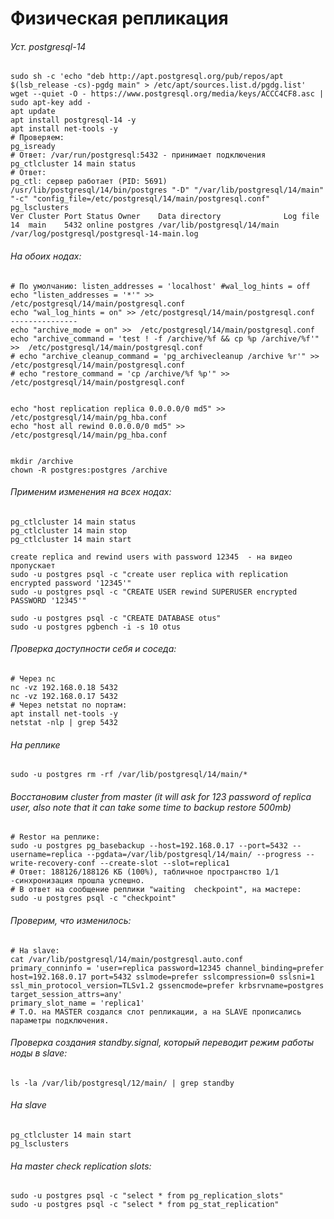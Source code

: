 # Физическая репликация

###### Уст. postgresql-14
```
sudo sh -c 'echo "deb http://apt.postgresql.org/pub/repos/apt $(lsb_release -cs)-pgdg main" > /etc/apt/sources.list.d/pgdg.list'
wget --quiet -O - https://www.postgresql.org/media/keys/ACCC4CF8.asc | sudo apt-key add -
apt update
apt install postgresql-14 -y
apt install net-tools -y
# Проверяем:
pg_isready
# Ответ: /var/run/postgresql:5432 - принимает подключения
pg_ctlcluster 14 main status
# Ответ:
pg_ctl: сервер работает (PID: 5691)
/usr/lib/postgresql/14/bin/postgres "-D" "/var/lib/postgresql/14/main" "-c" "config_file=/etc/postgresql/14/main/postgresql.conf"
pg_lsclusters
Ver Cluster Port Status Owner    Data directory              Log file
14  main    5432 online postgres /var/lib/postgresql/14/main /var/log/postgresql/postgresql-14-main.log
````
###### На обоих нодах:
```
# По умолчанию: listen_addresses = 'localhost' #wal_log_hints = off
echo "listen_addresses = '*'" >> /etc/postgresql/14/main/postgresql.conf
echo "wal_log_hints = on" >> /etc/postgresql/14/main/postgresql.conf
---------------
echo "archive_mode = on" >>  /etc/postgresql/14/main/postgresql.conf
echo "archive_command = 'test ! -f /archive/%f && cp %p /archive/%f'" >>  /etc/postgresql/14/main/postgresql.conf
# echo "archive_cleanup_command = 'pg_archivecleanup /archive %r'" >>  /etc/postgresql/14/main/postgresql.conf
# echo "restore_command = 'cp /archive/%f %p'" >>  /etc/postgresql/14/main/postgresql.conf


echo "host replication replica 0.0.0.0/0 md5" >> /etc/postgresql/14/main/pg_hba.conf
echo "host all rewind 0.0.0.0/0 md5" >> /etc/postgresql/14/main/pg_hba.conf


mkdir /archive
chown -R postgres:postgres /archive
```
###### Применим изменения на всех нодах:
```
pg_ctlcluster 14 main status
pg_ctlcluster 14 main stop
pg_ctlcluster 14 main start
```
```
create replica and rewind users with password 12345  - на видео пропускает
sudo -u postgres psql -c "create user replica with replication encrypted password '12345'"
sudo -u postgres psql -c "CREATE USER rewind SUPERUSER encrypted PASSWORD '12345'"
```
```
sudo -u postgres psql -c "CREATE DATABASE otus"
sudo -u postgres pgbench -i -s 10 otus
```
###### Проверка доступности себя и соседа:
```
# Через nc
nc -vz 192.168.0.18 5432
nc -vz 192.168.0.17 5432
# Через netstat по портам:
apt install net-tools -y
netstat -nlp | grep 5432
```
###### На реплике 
```
sudo -u postgres rm -rf /var/lib/postgresql/14/main/*
```

###### Восстановим cluster from master (it will ask for 123 password of replica user, also note that it can take some time to backup restore 500mb)
```
# Restor на реплике:
sudo -u postgres pg_basebackup --host=192.168.0.17 --port=5432 --username=replica --pgdata=/var/lib/postgresql/14/main/ --progress --write-recovery-conf --create-slot --slot=replica1
# Ответ: 188126/188126 КБ (100%), табличное пространство 1/1  -синхронизация прошла успешно.
# В ответ на сообщение реплики "waiting  checkpoint", на мастере:
sudo -u postgres psql -c "checkpoint"
```
###### Проверим, что изменилось:
```
# На slave: 
cat /var/lib/postgresql/14/main/postgresql.auto.conf
primary_conninfo = 'user=replica password=12345 channel_binding=prefer host=192.168.0.17 port=5432 sslmode=prefer sslcompression=0 sslsni=1 ssl_min_protocol_version=TLSv1.2 gssencmode=prefer krbsrvname=postgres target_session_attrs=any'
primary_slot_name = 'replica1'
# Т.О. на MASTER создался слот репликации, а на SLAVE прописались параметры подключения.
```
###### Проверка создания standby.signal, который переводит режим работы ноды в slave: 
```
ls -la /var/lib/postgresql/12/main/ | grep standby
```
###### На slave
```
pg_ctlcluster 14 main start
pg_lsclusters
```
###### На master check replication slots:
```
sudo -u postgres psql -c "select * from pg_replication_slots"
sudo -u postgres psql -c "select * from pg_stat_replication"
```




















